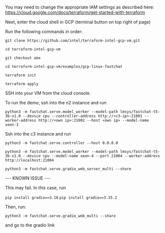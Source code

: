 You may need to change the appropriate IAM settings as described here: https://cloud.google.com/docs/terraform/get-started-with-terraform 

Next, enter the cloud shell in GCP (terminal button on top right of page) 

Run the following commands in order: 

`git clone https://github.com/intel/terraform-intel-gcp-vm.git`

`cd terraform-intel-gcp-vm`

`git checkout amx`

`cd terraform-intel-gcp-vm/examples/gcp-linux-fastchat` 

`terraform init` 

`terraform apply`


SSH into your VM from the cloud console.

To run the demo, ssh into the n2 instance and run

`python3 -m fastchat.serve.model_worker --model-path lmsys/fastchat-t5-3b-v1.0 --device cpu --controller-address http://<c3-ip>:21001 --worker-address http://<own ip>:21002 --host <own ip> --model-name xeon-3`

Ssh into the c3 instance and run

`python3 -m fastchat.serve.controller --host 0.0.0.0`

`python3 -m fastchat.serve.model_worker --model-path lmsys/fastchat-t5-3b-v1.0 --device cpu --model-name xeon-4 --port 21004 --worker-address http://localhost:21004`

`python3 -m fastchat.serve.gradio_web_server_multi --share` 

--- KNOWN ISSUE ---

This may fail. In this case, run

`pip install gradio==3.10`
`pip install gradio==3.35.2`

Then, run:

`python3 -m fastchat.serve.gradio_web_multi --share` 


and go to the gradio link

 